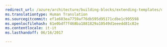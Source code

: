 ```yaml
---
redirect_url: /azure/architecture/building-blocks/extending-templates/update-resource
ms.translationtype: Human Translation
ms.sourcegitcommit: ef1e603ea7759af76db595d95171cdbe1c995598
ms.openlocfilehash: 61e0bdf7f468ba1881829a10549d1eeedd81c02e
ms.contentlocale: it-it
ms.lasthandoff: 06/16/2017

---
```


